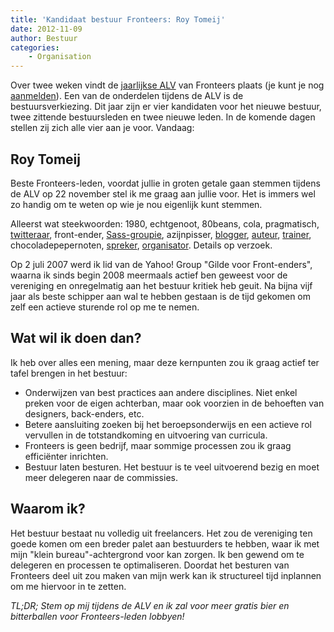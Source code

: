 ```yaml
---
title: 'Kandidaat bestuur Fronteers: Roy Tomeij'
date: 2012-11-09
author: Bestuur
categories:
    - Organisation
---
```


Over twee weken vindt de [jaarlijkse ALV](/blog/2012/10/kom-naar-de-algemene-ledenvergadering-2012) van Fronteers plaats (je kunt je nog [aanmelden](/vereniging/bestuur#formulier-1)). Een van de onderdelen tijdens de ALV is de bestuursverkiezing. Dit jaar zijn er vier kandidaten voor het nieuwe bestuur, twee zittende bestuursleden en twee nieuwe leden. In de komende dagen stellen zij zich alle vier aan je voor. Vandaag:

## Roy Tomeij

Beste Fronteers-leden, voordat jullie in groten getale gaan stemmen tijdens de ALV op 22 november stel ik me graag aan jullie voor. Het is immers wel zo handig om te weten op wie je nou eigenlijk kunt stemmen.

Alleerst wat steekwoorden: 1980, echtgenoot, 80beans, cola, pragmatisch, [twitteraar](https://twitter.com/roy), front-ender, [Sass-groupie](http://thesassway.com/roy-tomeij), azijnpisser, [blogger](http://roytomeij.com/), [auteur](http://modular-frontend.com/), [trainer](/workshops/screw-css-roy-tomeij), chocoladepepernoten, [spreker](http://lanyrd.com/profile/roy/), [organisator](http://amsrb.org/). Details op verzoek.

Op 2 juli 2007 werd ik lid van de Yahoo! Group "Gilde voor Front-enders", waarna ik sinds begin 2008 meermaals actief ben geweest voor de vereniging en onregelmatig aan het bestuur kritiek heb geuit. Na bijna vijf jaar als beste schipper aan wal te hebben gestaan is de tijd gekomen om zelf een actieve sturende rol op me te nemen.

## Wat wil ik doen dan?

Ik heb over alles een mening, maar deze kernpunten zou ik graag actief ter tafel brengen in het bestuur:

-   Onderwijzen van best practices aan andere disciplines. Niet enkel preken voor de eigen achterban, maar ook voorzien in de behoeften van designers, back-enders, etc.
-   Betere aansluiting zoeken bij het beroepsonderwijs en een actieve rol vervullen in de totstandkoming en uitvoering van curricula.
-   Fronteers is geen bedrijf, maar sommige processen zou ik graag efficiënter inrichten.
-   Bestuur laten besturen. Het bestuur is te veel uitvoerend bezig en moet meer delegeren naar de commissies.

## Waarom ik?

Het bestuur bestaat nu volledig uit freelancers. Het zou de vereniging ten goede komen om een breder palet aan bestuurders te hebben, waar ik met mijn "klein bureau"-achtergrond voor kan zorgen. Ik ben gewend om te delegeren en processen te optimaliseren. Doordat het besturen van Fronteers deel uit zou maken van mijn werk kan ik structureel tijd inplannen om me hiervoor in te zetten.

_TL;DR; Stem op mij tijdens de ALV en ik zal voor meer gratis bier en bitterballen voor Fronteers-leden lobbyen!_
